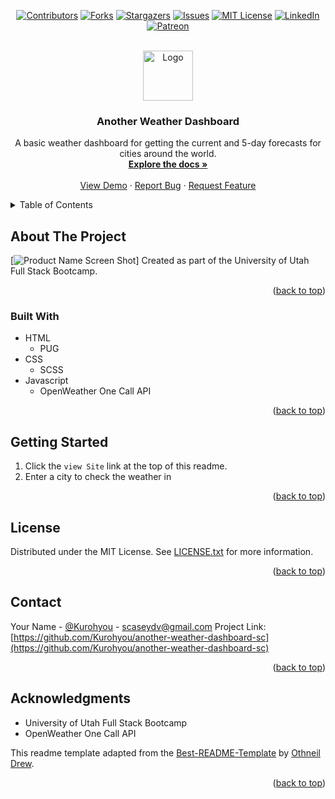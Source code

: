 <div id="top"></div>
<span align="center">

[![Contributors][contributors-shield]][contributors-url] [![Forks][forks-shield]][forks-url] [![Stargazers][stars-shield]][stars-url] [![Issues][issues-shield]][issues-url] [![MIT License][license-shield]][license-url]
[![LinkedIn][linkedin-shield]][linkedin-url] [![Patreon][patreon-shield]][patreon-url]

</span>
<!-- PROJECT LOGO -->
<br />
<div align="center">
<a href="https://github.com/Kurohyou/another-weather-dashboard-sc">
<img src="images/logo.png" alt="Logo" width="80" height="80">
</a>
<h3 align="center">Another Weather Dashboard</h3>
<p align="center">
A basic weather dashboard for getting the current and 5-day forecasts for cities around the world.
<br/>
<a href="https://github.com/Kurohyou/another-weather-dashboard-sc"><strong>Explore the docs »</strong></a>
<br/>
<br/>
<a href="https://github.com/Kurohyou/another-weather-dashboard-sc">View Demo</a>
·
<a href="https://github.com/Kurohyou/another-weather-dashboard-sc/issues">Report Bug</a>
·
<a href="https://github.com/Kurohyou/another-weather-dashboard-sc/issues">Request Feature</a>
</p>
</div>
<!-- TABLE OF CONTENTS -->
<details>
<summary>Table of Contents</summary>
<ol>
<li>
<a href="#about-the-project">About The Project</a>
<ul>
<li><a href="#built-with">Built With</a></li>
</ul>
</li>
<li>
<a href="#getting-started">Getting Started</a>
</li>
<li><a href="#license">License</a></li>
<li><a href="#contact">Contact</a></li>
<li><a href="#acknowledgments">Acknowledgments</a></li>
</ol>
</details>
<!-- ABOUT THE PROJECT -->

## About The Project
[![Product Name Screen Shot][product-screenshot]]
Created as part of the University of Utah Full Stack Bootcamp.
<p align="right">(<a href="#top">back to top</a>)</p>

### Built With
- HTML
  - PUG
- CSS
  - SCSS
- Javascript
  - OpenWeather One Call API
<p align="right">(<a href="#top">back to top</a>)</p>
<!-- GETTING STARTED -->

## Getting Started
1. Click the `view Site` link at the top of this readme.
2. Enter a city to check the weather in
<p align="right">(<a href="#top">back to top</a>)</p>
<!-- LICENSE -->

## License
Distributed under the MIT License. See [LICENSE.txt](LICENSE.txt) for more information.
<p align="right">(<a href="#top">back to top</a>)</p>
<!-- CONTACT -->

## Contact
Your Name - [@Kurohyou](https://twitter.com/Kurohyou) - scaseydv@gmail.com
Project Link: [https://github.com/Kurohyou/another-weather-dashboard-sc](https://github.com/Kurohyou/another-weather-dashboard-sc)
<p align="right">(<a href="#top">back to top</a>)</p>
<!-- ACKNOWLEDGMENTS -->

## Acknowledgments
- University of Utah Full Stack Bootcamp
- OpenWeather One Call API

This readme template adapted from the [Best-README-Template](https://github.com/othneildrew/Best-README-Template/blob/master/BLANK_README.md) by [Othneil Drew](https://github.com/othneildrew).
<p align="right">(<a href="#top">back to top</a>)</p>
<!-- MARKDOWN LINKS & IMAGES -->
<!-- https://www.markdownguide.org/basic-syntax/#reference-style-links -->

[contributors-shield]: https://img.shields.io/github/contributors/Kurohyou/another-weather-dashboard-sc.svg?style=flat
[contributors-url]: https://github.com/Kurohyou/another-weather-dashboard-sc/graphs/contributors
[forks-shield]: https://img.shields.io/github/forks/Kurohyou/another-weather-dashboard-sc.svg?style=flat
[forks-url]: https://github.com/Kurohyou/another-weather-dashboard-sc/network/members
[stars-shield]: https://img.shields.io/github/stars/Kurohyou/another-weather-dashboard-sc.svg?style=flat
[stars-url]: https://github.com/Kurohyou/another-weather-dashboard-sc/stargazers
[issues-shield]: https://img.shields.io/github/issues/Kurohyou/another-weather-dashboard-sc.svg?style=flat
[issues-url]: https://github.com/Kurohyou/another-weather-dashboard-sc/issues
[license-shield]: https://img.shields.io/github/license/Kurohyou/another-weather-dashboard-sc.svg?style=flat
[license-url]: https://github.com/Kurohyou/another-weather-dashboard-sc/blob/master/LICENSE.txt
[linkedin-shield]: https://img.shields.io/badge/-LinkedIn-black.svg?style=flat&logo=linkedin&colorB=555
[linkedin-url]: https://linkedin.com/in/Kurohyou
[patreon-shield]: https://img.shields.io/endpoint.svg?url=https%3A%2F%2Fshieldsio-patreon.vercel.app%2Fapi%3Fusername%3Dkurohyoustudios%26type%3Dpatrons&style=flat
[patreon-url]: https://patreon.com/kurohyoustudios
[product-screenshot]: images/screenshot.png